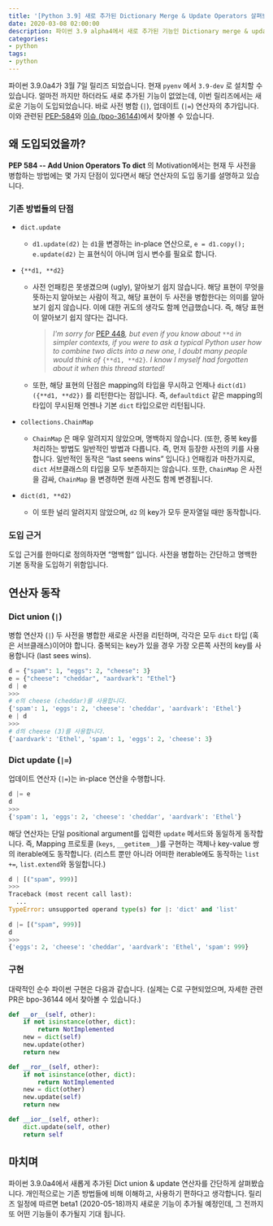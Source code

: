 ```yaml
---
title: '[Python 3.9] 새로 추가된 Dictionary Merge & Update Operators 살펴보기'
date: 2020-03-08 02:00:00
description: 파이썬 3.9 alpha4에서 새로 추가된 기능인 Dictionary merge & update 연산자에 대해 알아봅니다.
categories:
- python
tags:
- python
---
```


파이썬 3.9.0a4가 3월 7일 릴리즈 되었습니다. 현재 `pyenv` 에서 `3.9-dev` 로 설치할 수 있습니다. 얼마전 까지만 하더라도 새로 추가된 기능이 없었는데, 이번 릴리즈에서는 새로운 기능이 도입되었습니다. 바로 사전 병합 (`|`), 업데이트 (`|=`) 연산자의 추가입니다. 이와 관련된 [PEP-584](https://www.python.org/dev/peps/pep-0584/)와 [이슈 (bpo-36144)](https://bugs.python.org/issue36144)에서 찾아볼 수 있습니다.



## 왜 도입되었을까?

**PEP 584 -- Add Union Operators To dict** 의 Motivation에서는 현재 두 사전을 병합하는 방법에는 몇 가지 단점이 있다면서 해당 연산자의 도입 동기를 설명하고 있습니다.

### 기존 방법들의 단점

- `dict.update`

  - `d1.update(d2)` 는 `d1`을 변경하는 in-place 연산으로, `e = d1.copy(); e.update(d2)` 는 표현식이 아니며 임시 변수를 필요로 합니다.

- `{**d1, **d2}`

  - 사전 언패킹은 못생겼으며 (ugly), 알아보기 쉽지 않습니다. 해당 표현이 무엇을 뜻하는지 알아보는 사람이 적고, 해당 표현이 두 사전을 병합한다는 의미를 알아보기 쉽지 않습니다. 이에 대한 귀도의 생각도 함께 언급했습니다. 즉, 해당 표현이 알아보기 쉽지 않다는 겁니다.

    > *I'm sorry for* [PEP 448](https://www.python.org/dev/peps/pep-0448)*, but even if you know about* `**d` *in simpler contexts, if you were to ask a typical Python user how to combine two dicts into a new one, I doubt many people would think of* `{**d1, **d2}`*. I know I myself had forgotten about it when this thread started!*

  - 또한, 해당 표현의 단점은 mapping의 타입을 무시하고 언제나 `dict(d1)({**d1, **d2})` 를 리턴한다는 점입니다. 즉, `defaultdict` 같은 mapping의 타입이 무시된채 언젠나 기본 `dict` 타입으로만 리턴됩니다.

- `collections.ChainMap`

  - `ChainMap` 은 매우 알려지지 않았으며, 명백하지 않습니다. (또한, 중복 key를 처리하는 방법도 일반적인 방법과 다릅니다. 즉, 먼저 등장한 사전의 키를 사용합니다. 일반적인 동작은 “last seens wins” 입니다.) 언패킹과 마찬가지로, `dict` 서브클래스의 타입을 모두 보존하지는 않습니다. 또한, `ChainMap` 은 사전을 감싸, `ChainMap` 을 변경하면 원래 사전도 함께 변경됩니다.

- `dict(d1, **d2)`

  - 이 또한 널리 알려지지 않았으며, `d2` 의 key가 모두 문자열일 때만 동작합니다.



### 도입 근거

도입 근거를 한마디로 정의하자면 “명백함” 입니다. 사전을 병합하는 간단하고 명백한 기본 동작을 도입하기 위함입니다.



## 연산자 동작

### Dict union (`|`)

병합 연산자 (`|`) 두 사전을 병합한 새로운 사전을 리턴하며, 각각은 모두 `dict` 타입 (혹은 서브클래스)이어야 합니다. 중복되는 key가 있을 경우 가장 오른쪽 사전의 key를 사용합니다 (last sees wins).

```python
d = {"spam": 1, "eggs": 2, "cheese": 3}
e = {"cheese": "cheddar", "aardvark": "Ethel"}
d | e
>>>
# e의 cheese (cheddar)를 사용합니다.
{'spam': 1, 'eggs': 2, 'cheese': 'cheddar', 'aardvark': 'Ethel'}
e | d
>>>
# d의 cheese (3)를 사용합니다.
{'aardvark': 'Ethel', 'spam': 1, 'eggs': 2, 'cheese': 3}
```



### Dict update (`|=`)

업데이트 연산자 (`|=`)는 in-place 연산을 수행합니다. 

```python
d |= e
d
>>>
{'spam': 1, 'eggs': 2, 'cheese': 'cheddar', 'aardvark': 'Ethel'}
```



해당 연산자는 단일 positional argument를 입력한 `update` 메서드와 동일하게 동작합니다. 즉, Mapping 프로토콜 (`keys`, `__getitem__`)를 구현하는 객체나 key-value 쌍의 iterable에도 동작합니다. (리스트 뿐만 아니라 어떠한 iterable에도 동작하는 `list +=`, `list.extend`와 동일합니다.)

```python
d | [("spam", 999)]
>>>
Traceback (most recent call last):
  ...
TypeError: unsupported operand type(s) for |: 'dict' and 'list'
    
d |= [("spam", 999)]
d
>>>
{'eggs': 2, 'cheese': 'cheddar', 'aardvark': 'Ethel', 'spam': 999}
```



### 구현

대략적인 순수 파이썬 구현은 다음과 같습니다. (실제는 C로 구현되었으며, 자세한 관련 PR은 bpo-36144 에서 찾아볼 수 있습니다.)

```python
def __or__(self, other):
    if not isinstance(other, dict):
        return NotImplemented
    new = dict(self)
    new.update(other)
    return new

def __ror__(self, other):
    if not isinstance(other, dict):
        return NotImplemented
    new = dict(other)
    new.update(self)
    return new

def __ior__(self, other):
    dict.update(self, other)
    return self
```



## 마치며

파이썬 3.9.0a4에서 새롭게 추가된 Dict union & update 연산자를 간단하게 살펴봤습니다. 개인적으로는 기존 방법들에 비해 이해하고, 사용하기 편하다고 생각합니다. 릴리즈 일정에 따르면 beta1 (2020-05-18)까지 새로운 기능이 추가될 예정인데, 그 전까지 또 어떤 기능들이 추가될지 기대 됩니다.
